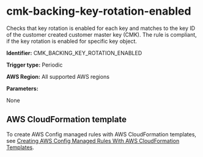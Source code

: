 # cmk\-backing\-key\-rotation\-enabled<a name="cmk-backing-key-rotation-enabled"></a>

Checks that key rotation is enabled for each key and matches to the key ID of the customer created customer master key \(CMK\)\. The rule is compliant, if the key rotation is enabled for specific key object\. 

**Identifier:** CMK\_BACKING\_KEY\_ROTATION\_ENABLED

**Trigger type:** Periodic

**AWS Region:** All supported AWS regions

**Parameters:**

None  

## AWS CloudFormation template<a name="w24aac11c29c17b7c71c15"></a>

To create AWS Config managed rules with AWS CloudFormation templates, see [Creating AWS Config Managed Rules With AWS CloudFormation Templates](aws-config-managed-rules-cloudformation-templates.md)\.